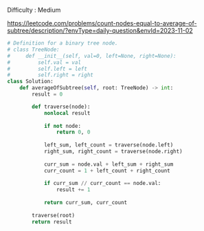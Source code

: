 Difficulty : Medium 

https://leetcode.com/problems/count-nodes-equal-to-average-of-subtree/description/?envType=daily-question&envId=2023-11-02 

```python
# Definition for a binary tree node.
# class TreeNode:
#     def __init__(self, val=0, left=None, right=None):
#         self.val = val
#         self.left = left
#         self.right = right
class Solution:
    def averageOfSubtree(self, root: TreeNode) -> int:
        result = 0

        def traverse(node):
            nonlocal result
            
            if not node:
                return 0, 0
            
            left_sum, left_count = traverse(node.left)
            right_sum, right_count = traverse(node.right)
            
            curr_sum = node.val + left_sum + right_sum
            curr_count = 1 + left_count + right_count
            
            if curr_sum // curr_count == node.val:
                result += 1
            
            return curr_sum, curr_count
        
        traverse(root)
        return result
```
